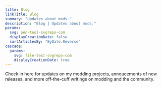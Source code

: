 ```yaml
---
title: Blog
linkTitle: Blog
summary: "Updates about mods."
description: "Blog | Updates about mods."
params:
  svg: pen-tool-svgrepo-com
  displayCreationDate: false
  sortArticlesBy: "ByDate.Reverse"
cascade:
  params:
    svg: file-text-svgrepo-com
    displayCreationDate: true
---
```


Check in here for updates on my modding projects, annoucements of new releases, and more off-the-cuff writings on modding and the community.
